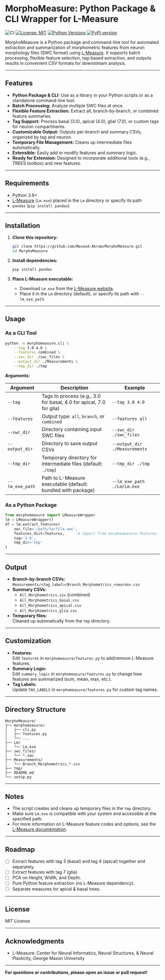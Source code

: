 # MorphoMeasure: Python Package & CLI Wrapper for L-Measure

![CI](https://github.com/Masood-Akram/MorphoMeasure/actions/workflows/python-package.yml/badge.svg)
[![License: MIT](https://img.shields.io/badge/License-MIT-yellow.svg)](LICENSE)
[![Python Versions](https://img.shields.io/pypi/pyversions/morphomeasure.svg)](https://pypi.org/project/morphomeasure/)
[![PyPI version](https://img.shields.io/pypi/v/morphomeasure.svg)](https://pypi.org/project/morphomeasure/)




MorphoMeasure is a Python package and command-line tool for automated extraction and summarization of morphometric features from neuron morphology files (SWC format) using [L-Measure](http://cng.gmu.edu:8080/Lm/help/index.htm). It supports batch processing, flexible feature selection, tag-based extraction, and outputs results in convenient CSV formats for downstream analysis.

---

## Features

- **Python Package & CLI:** Use as a library in your Python scripts or as a standalone command-line tool.
- **Batch Processing:** Analyze multiple SWC files at once.
- **Flexible Feature Extraction:** Extract all, branch-by-branch, or combined feature summaries.
- **Tag Support:** Process basal (3.0), apical (4.0), glial (7.0), or custom tags for neuron compartments.
- **Customizable Output:** Outputs per-branch and summary CSVs, organized by tag and neuron.
- **Temporary File Management:** Cleans up intermediate files automatically.
- **Extensible:** Easily add or modify features and summary logic.
- **Ready for Extension:** Designed to incorporate additional tools (e.g., TREES toolbox) and new features.

---

## Requirements

- Python 3.9+
- [L-Measure](http://cng.gmu.edu:8080/Lm/help/index.htm) (`Lm.exe`) placed in the `Lm` directory or specify its path
- `pandas` (`pip install pandas`)

---

## Installation

1. **Clone this repository:**
   ```sh
   git clone https://github.com/Masood-Akram/MorphoMeasure.git
   cd MorphoMeasure
   ```

2. **Install dependencies:**
   ```sh
   pip install pandas
   ```

3. **Place L-Measure executable:**
   - Download `Lm.exe` from the [L-Measure website](http://cng.gmu.edu:8080/Lm/help/index.htm).
   - Place it in the `Lm` directory (default), or specify its path with `--lm_exe_path`.

---

## Usage

### As a CLI Tool

```sh
python -m morphomeasure.cli \
    --tag 3.0 4.0 \
    --features combined \
    --swc_dir ./swc_files \
    --output_dir ./Measurements \
    --tmp_dir ./tmp
```

**Arguments:**

| Argument           | Description                                                                                  | Example                                    |
|--------------------|----------------------------------------------------------------------------------------------|--------------------------------------------|
| `--tag`            | Tags to process (e.g., 3.0 for basal, 4.0 for apical, 7.0 for glia)                         | `--tag 3.0 4.0`                            |
| `--features`       | Output type: `all`, `branch`, or `combined`                                                  | `--features all`                           |
| `--swc_dir`        | Directory containing input SWC files                                                         | `--swc_dir ./swc_files`                    |
| `--output_dir`     | Directory to save output CSVs                                                                | `--output_dir ./Measurements`              |
| `--tmp_dir`        | Temporary directory for intermediate files (default: `./tmp`)                                | `--tmp_dir ./tmp`                          |
| `--lm_exe_path`    | Path to L-Measure executable (default: bundled with package)                                 | `--lm_exe_path ./Lm/Lm.exe`                |

### As a Python Package

```python
from morphomeasure import LMeasureWrapper
lm = LMeasureWrapper()
df = lm.extract_features(
    swc_file='/path/to/file.swc',
    features_dict=features,      # import from morphomeasure.features
    tag='3.0',
    tmp_dir='tmp'
)

```

---

## Output

- **Branch-by-branch CSVs:**  
  `Measurements/<tag_label>/Branch_Morphometrics_<neuron>.csv`
- **Summary CSVs:**  
  - `All_Morphometrics.csv` (combined)
  - `All_Morphometrics_basal.csv`
  - `All_Morphometrics_apical.csv`
  - `All_Morphometrics_glia.csv`
- **Temporary files:**  
  Cleaned up automatically from the `tmp` directory.

---

## Customization

- **Features:**  
  Edit `features` in `morphomeasure/features.py` to add/remove L-Measure features.
- **Summary Logic:**  
  Edit `summary_logic` in `morphomeasure/features.py` to change how features are summarized (sum, mean, max, etc.).
- **Tag Labels:**  
  Update `TAG_LABELS` in `morphomeasure/features.py` for custom tag names.

---

## Directory Structure

```
MorphoMeasure/
├── morphomeasure/
│   ├── cli.py
│   ├── features.py
│   └── ...
├── Lm/
│   └── Lm.exe
├── swc_files/
│   └── *.swc
├── Measurements/
│   └── Branch_Morphometrics_*.csv
├── tmp/
├── README.md
└── setup.py
```

---

## Notes

- The script creates and cleans up temporary files in the `tmp` directory.
- Make sure `Lm.exe` is compatible with your system and accessible at the specified path.
- For more information on L-Measure feature codes and options, see the [L-Measure documentation](http://cng.gmu.edu:8080/Lm/help/index.htm).

---

## Roadmap

- [ ] Extract features with tag 3 (basal) and tag 4 (apical) together and separately.
- [ ] Extract features with tag 7 (glia).
- [ ] PCA on Height, Width, and Depth.
- [ ] Pure Python feature extraction (no L-Measure dependency).
- [ ] Separate measures for apical & basal trees.

---

## License

MIT License

---

## Acknowledgments

- L-Measure: Center for Neural Informatics, Neural Structures, & Neural Plasticity, George Mason University

---

**For questions or contributions, please open an issue or pull request!**